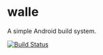 # walle

A simple Android build system.

[![Build Status](https://travis-ci.org/thelvis4/walle.svg?branch=master)](https://travis-ci.org/thelvis4/walle)

